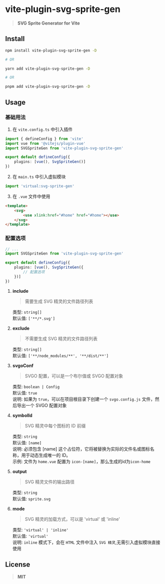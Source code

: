 # vite-plugin-svg-sprite-gen
> **SVG Sprite Generator for Vite**

## Install

```bash
npm install vite-plugin-svg-sprite-gen -D

# OR

yarn add vite-plugin-svg-sprite-gen -D

# OR

pnpm add vite-plugin-svg-sprite-gen -D

```

## Usage

### 基础用法

1. 在 `vite.config.ts` 中引入插件
```ts
import { defineConfig } from 'vite'
import vue from '@vitejs/plugin-vue'
import SVGSpriteGen from 'vite-plugin-svg-sprite-gen'

export default defineConfig({
    plugins: [vue(), SvgSpriteGen()]
})
```
2. 在 `main.ts` 中引入虚拟模块
```ts
import 'virtual:svg-sprite-gen'
```

3. 在 `.vue` 文件中使用
```html
<template>
    <svg>
        <use xlink:href="#home" href="#home"></use>
    </svg>  
</template>
```

### 配置选项

```ts
// ...
import SVGSpriteGen from 'vite-plugin-svg-sprite-gen'

export default defineConfig({
    plugins: [vue(), SvgSpriteGen({
        // 配置选项
    })]
})
```

1. **include**
    > 需要生成 SVG 精灵的文件路径列表

    类型: `string[]`  
    默认值: `['**/*.svg']`
2. **exclude**
    > 不需要生成 SVG 精灵的文件路径列表

    类型: `string[]`  
    默认值: `['**/node_modules/**', '**/dist/**']`
3. **svgoConf**
    > SVGO 配置，可以是一个布尔值或 SVGO 配置对象

    类型: `boolean | Config`  
    默认值: `true`  
    说明: 如果为 `true`，可以在项目根目录下创建一个 `svgo.config.js` 文件，然后导出一个 SVGO 配置对象
4. **symbolId**
    > SVG 精灵中每个图标的 ID 前缀

    类型: `string`  
    默认值: `[name]`  
    说明: 必须包含 [name] 这个占位符，它将被替换为实际的文件名或图标名称，用于动态生成唯一的 ID。   
    示例: 文件为 `home.vue` 配置为 `icon-[name]`，那么生成的id为`icon-home`
5. **output**
    > SVG 精灵文件的输出路径

    类型: `string`  
    默认值: `sprite.svg`
6. **mode**
    > SVG 精灵的加载方式，可以是 'virtual' 或 'inline'

    类型: `'virtual' | 'inline'`   
    默认值: `'virtual'`  
    说明: `inline` 模式下，会在 `HTML` 文件中注入 `SVG 精灵`,无需引入虚拟模块直接使用

## License

> **MIT**
